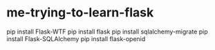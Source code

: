 # me-trying-to-learn-flask


pip install Flask-WTF
pip install flask
pip install sqlalchemy-migrate
pip install Flask-SQLAlchemy
pip install flask-openid
